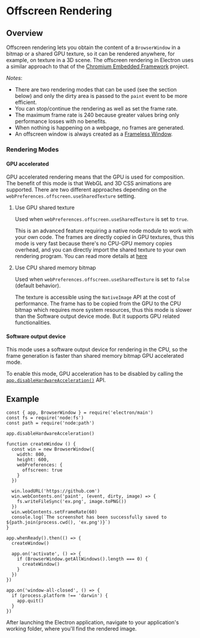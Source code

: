 # Offscreen Rendering

## Overview

Offscreen rendering lets you obtain the content of a `BrowserWindow` in a
bitmap or a shared GPU texture, so it can be rendered anywhere, for example,
on texture in a 3D scene.
The offscreen rendering in Electron uses a similar approach to that of the
[Chromium Embedded Framework](https://bitbucket.org/chromiumembedded/cef)
project.

_Notes_:

* There are two rendering modes that can be used (see the section below) and only
the dirty area is passed to the `paint` event to be more efficient.
* You can stop/continue the rendering as well as set the frame rate.
* The maximum frame rate is 240 because greater values bring only performance
losses with no benefits.
* When nothing is happening on a webpage, no frames are generated.
* An offscreen window is always created as a
[Frameless Window](../tutorial/window-customization.md).

### Rendering Modes

#### GPU accelerated

GPU accelerated rendering means that the GPU is used for composition. The benefit
of this mode is that WebGL and 3D CSS animations are supported. There are two
different approaches depending on the `webPreferences.offscreen.useSharedTexture`
setting.

1. Use GPU shared texture

    Used when `webPreferences.offscreen.useSharedTexture` is set to `true`.

    This is an advanced feature requiring a native node module to work with your own code.
    The frames are directly copied in GPU textures, thus this mode is very fast because
    there's no CPU-GPU memory copies overhead, and you can directly import the shared
    texture to your own rendering program. You can read more details at
    [here](https://github.com/electron/electron/blob/main/shell/browser/osr/README.md)

2. Use CPU shared memory bitmap

    Used when `webPreferences.offscreen.useSharedTexture` is set to `false` (default behavior).

    The texture is accessible using the `NativeImage` API at the cost of performance.
    The frame has to be copied from the GPU to the CPU bitmap which requires more system
    resources, thus this mode is slower than the Software output device mode. But it supports
    GPU related functionalities.

#### Software output device

This mode uses a software output device for rendering in the CPU, so the frame
generation is faster than shared memory bitmap GPU accelerated mode.

To enable this mode, GPU acceleration has to be disabled by calling the
[`app.disableHardwareAcceleration()`][disablehardwareacceleration] API.

## Example

```fiddle docs/fiddles/features/offscreen-rendering
const { app, BrowserWindow } = require('electron/main')
const fs = require('node:fs')
const path = require('node:path')

app.disableHardwareAcceleration()

function createWindow () {
  const win = new BrowserWindow({
    width: 800,
    height: 600,
    webPreferences: {
      offscreen: true
    }
  })

  win.loadURL('https://github.com')
  win.webContents.on('paint', (event, dirty, image) => {
    fs.writeFileSync('ex.png', image.toPNG())
  })
  win.webContents.setFrameRate(60)
  console.log(`The screenshot has been successfully saved to ${path.join(process.cwd(), 'ex.png')}`)
}

app.whenReady().then(() => {
  createWindow()

  app.on('activate', () => {
    if (BrowserWindow.getAllWindows().length === 0) {
      createWindow()
    }
  })
})

app.on('window-all-closed', () => {
  if (process.platform !== 'darwin') {
    app.quit()
  }
})
```

After launching the Electron application, navigate to your application's
working folder, where you'll find the rendered image.

[disablehardwareacceleration]: ../api/app.md#appdisablehardwareacceleration
